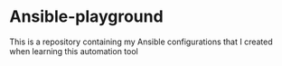 # Ansible-playground
This is a repository containing my Ansible configurations that I created when learning this automation tool
